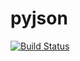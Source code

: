# pyjson

[![Build Status](https://travis-ci.com/jdumas/pyjson.svg?branch=master)](https://travis-ci.com/jdumas/pyjson)
